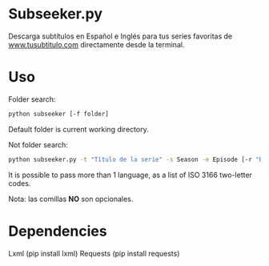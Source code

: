 Subseeker.py
=======

Descarga subtítulos en Español e Inglés para tus series favoritas de www.tusubtitulo.com directamente desde la terminal.

Uso
=====
Folder search:
```bash
python subseeker [-f folder]
```
Default folder is current working directory.

Not folder search:
```bash
python subseeker.py -t "Título de la serie" -s Season -e Episode [-r "Release"] [-l langs...]
```
It is possible to pass more than 1 language, as a list of ISO 3166 two-letter codes.

Nota: las comillas **NO** son opcionales.

Dependencies
============
Lxml (pip install lxml)
Requests (pip install requests)

